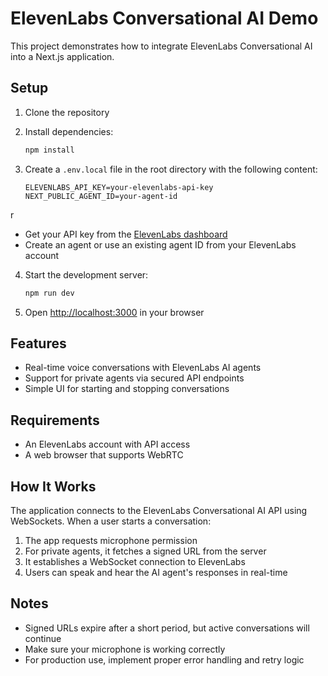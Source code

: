 # ElevenLabs Conversational AI Demo

This project demonstrates how to integrate ElevenLabs Conversational AI into a Next.js application.

## Setup

1. Clone the repository
2. Install dependencies:

   ```bash
   npm install
   ```

3. Create a `.env.local` file in the root directory with the following content:

   ```
   ELEVENLABS_API_KEY=your-elevenlabs-api-key
   NEXT_PUBLIC_AGENT_ID=your-agent-id
   ```

r

- Get your API key from the [ElevenLabs dashboard](https://elevenlabs.io/)
- Create an agent or use an existing agent ID from your ElevenLabs account

4. Start the development server:

   ```bash
   npm run dev
   ```

5. Open [http://localhost:3000](http://localhost:3000) in your browser

## Features

- Real-time voice conversations with ElevenLabs AI agents
- Support for private agents via secured API endpoints
- Simple UI for starting and stopping conversations

## Requirements

- An ElevenLabs account with API access
- A web browser that supports WebRTC

## How It Works

The application connects to the ElevenLabs Conversational AI API using WebSockets. When a user starts a conversation:

1. The app requests microphone permission
2. For private agents, it fetches a signed URL from the server
3. It establishes a WebSocket connection to ElevenLabs
4. Users can speak and hear the AI agent's responses in real-time

## Notes

- Signed URLs expire after a short period, but active conversations will continue
- Make sure your microphone is working correctly
- For production use, implement proper error handling and retry logic
